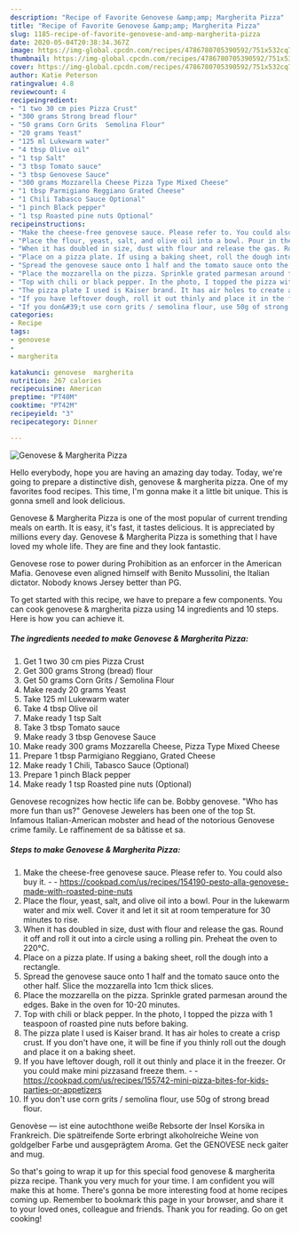 ```yaml
---
description: "Recipe of Favorite Genovese &amp;amp; Margherita Pizza"
title: "Recipe of Favorite Genovese &amp;amp; Margherita Pizza"
slug: 1185-recipe-of-favorite-genovese-and-amp-margherita-pizza
date: 2020-05-04T20:38:34.367Z
image: https://img-global.cpcdn.com/recipes/4786780705390592/751x532cq70/genovese-margherita-pizza-recipe-main-photo.jpg
thumbnail: https://img-global.cpcdn.com/recipes/4786780705390592/751x532cq70/genovese-margherita-pizza-recipe-main-photo.jpg
cover: https://img-global.cpcdn.com/recipes/4786780705390592/751x532cq70/genovese-margherita-pizza-recipe-main-photo.jpg
author: Katie Peterson
ratingvalue: 4.8
reviewcount: 4
recipeingredient:
- "1 two 30 cm pies Pizza Crust"
- "300 grams Strong bread flour"
- "50 grams Corn Grits  Semolina Flour"
- "20 grams Yeast"
- "125 ml Lukewarm water"
- "4 tbsp Olive oil"
- "1 tsp Salt"
- "3 tbsp Tomato sauce"
- "3 tbsp Genovese Sauce"
- "300 grams Mozzarella Cheese Pizza Type Mixed Cheese"
- "1 tbsp Parmigiano Reggiano Grated Cheese"
- "1 Chili Tabasco Sauce Optional"
- "1 pinch Black pepper"
- "1 tsp Roasted pine nuts Optional"
recipeinstructions:
- "Make the cheese-free genovese sauce. Please refer to. You could also buy it.  https://cookpad.com/us/recipes/154190-pesto-alla-genovese-made-with-roasted-pine-nuts"
- "Place the flour, yeast, salt, and olive oil into a bowl. Pour in the lukewarm water and mix well. Cover it and let it sit at room temperature for 30 minutes to rise."
- "When it has doubled in size, dust with flour and release the gas. Round it off and roll it out into a circle using a rolling pin. Preheat the oven to 220°C."
- "Place on a pizza plate. If using a baking sheet, roll the dough into a rectangle."
- "Spread the genovese sauce onto 1 half and the tomato sauce onto the other half. Slice the mozzarella into 1cm thick slices."
- "Place the mozzarella on the pizza. Sprinkle grated parmesan around the edges. Bake in the oven for 10-20 minutes."
- "Top with chili or black pepper. In the photo, I topped the pizza with 1 teaspoon of roasted pine nuts before baking."
- "The pizza plate I used is Kaiser brand. It has air holes to create a crisp crust. If you don&#39;t have one, it will be fine if you thinly roll out the dough and place it on a baking sheet."
- "If you have leftover dough, roll it out thinly and place it in the freezer. Or you could make mini pizzasand freeze them.  https://cookpad.com/us/recipes/155742-mini-pizza-bites-for-kids-parties-or-appetizers"
- "If you don&#39;t use corn grits / semolina flour, use 50g of strong bread flour."
categories:
- Recipe
tags:
- genovese
- 
- margherita

katakunci: genovese  margherita 
nutrition: 267 calories
recipecuisine: American
preptime: "PT40M"
cooktime: "PT42M"
recipeyield: "3"
recipecategory: Dinner

---
```



![Genovese &amp; Margherita Pizza](https://img-global.cpcdn.com/recipes/4786780705390592/751x532cq70/genovese-margherita-pizza-recipe-main-photo.jpg)

Hello everybody, hope you are having an amazing day today. Today, we're going to prepare a distinctive dish, genovese &amp; margherita pizza. One of my favorites food recipes. This time, I'm gonna make it a little bit unique. This is gonna smell and look delicious.

Genovese &amp; Margherita Pizza is one of the most popular of current trending meals on earth. It is easy, it's fast, it tastes delicious. It is appreciated by millions every day. Genovese &amp; Margherita Pizza is something that I have loved my whole life. They are fine and they look fantastic.

Genovese rose to power during Prohibition as an enforcer in the American Mafia. Genovese even aligned himself with Benito Mussolini, the Italian dictator. Nobody knows Jersey better than PG.


To get started with this recipe, we have to prepare a few components. You can cook genovese &amp; margherita pizza using 14 ingredients and 10 steps. Here is how you can achieve it.

<!--inarticleads1-->

##### The ingredients needed to make Genovese &amp; Margherita Pizza:

1. Get 1 two 30 cm pies Pizza Crust
1. Get 300 grams Strong (bread) flour
1. Get 50 grams Corn Grits / Semolina Flour
1. Make ready 20 grams Yeast
1. Take 125 ml Lukewarm water
1. Take 4 tbsp Olive oil
1. Make ready 1 tsp Salt
1. Take 3 tbsp Tomato sauce
1. Make ready 3 tbsp Genovese Sauce
1. Make ready 300 grams Mozzarella Cheese, Pizza Type Mixed Cheese
1. Prepare 1 tbsp Parmigiano Reggiano, Grated Cheese
1. Make ready 1 Chili, Tabasco Sauce (Optional)
1. Prepare 1 pinch Black pepper
1. Make ready 1 tsp Roasted pine nuts (Optional)


Genovese recognizes how hectic life can be. Bobby genovese. &#34;Who has more fun than us?&#34; Genovese Jewelers has been one of the top St. Infamous Italian-American mobster and head of the notorious Genovese crime family. Le raffinement de sa bâtisse et sa. 

<!--inarticleads2-->

##### Steps to make Genovese &amp; Margherita Pizza:

1. Make the cheese-free genovese sauce. Please refer to. You could also buy it. -  - https://cookpad.com/us/recipes/154190-pesto-alla-genovese-made-with-roasted-pine-nuts
1. Place the flour, yeast, salt, and olive oil into a bowl. Pour in the lukewarm water and mix well. Cover it and let it sit at room temperature for 30 minutes to rise.
1. When it has doubled in size, dust with flour and release the gas. Round it off and roll it out into a circle using a rolling pin. Preheat the oven to 220°C.
1. Place on a pizza plate. If using a baking sheet, roll the dough into a rectangle.
1. Spread the genovese sauce onto 1 half and the tomato sauce onto the other half. Slice the mozzarella into 1cm thick slices.
1. Place the mozzarella on the pizza. Sprinkle grated parmesan around the edges. Bake in the oven for 10-20 minutes.
1. Top with chili or black pepper. In the photo, I topped the pizza with 1 teaspoon of roasted pine nuts before baking.
1. The pizza plate I used is Kaiser brand. It has air holes to create a crisp crust. If you don&#39;t have one, it will be fine if you thinly roll out the dough and place it on a baking sheet.
1. If you have leftover dough, roll it out thinly and place it in the freezer. Or you could make mini pizzasand freeze them. -  - https://cookpad.com/us/recipes/155742-mini-pizza-bites-for-kids-parties-or-appetizers
1. If you don&#39;t use corn grits / semolina flour, use 50g of strong bread flour.


Genovèse — ist eine autochthone weiße Rebsorte der Insel Korsika in Frankreich. Die spätreifende Sorte erbringt alkoholreiche Weine von goldgelber Farbe und ausgeprägtem Aroma. Get the GENOVESE neck gaiter and mug. 

So that's going to wrap it up for this special food genovese &amp; margherita pizza recipe. Thank you very much for your time. I am confident you will make this at home. There's gonna be more interesting food at home recipes coming up. Remember to bookmark this page in your browser, and share it to your loved ones, colleague and friends. Thank you for reading. Go on get cooking!
